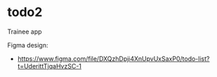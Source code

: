 # todo2

Trainee app


Figma design:

- https://www.figma.com/file/DXQzhDpji4XnUpvUxSaxP0/todo-list?t=UderittTjqaHvzSC-1

